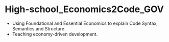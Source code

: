 # High-school_Economics2Code_GOV
- Using Foundational and Essential Economics to explain Code Syntax, Semantics and Structure.
- Teaching economy-driven development.
